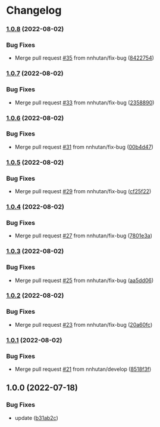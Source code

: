 # Changelog

### [1.0.8](https://github.com/nnhutan/encrypt_env/compare/v1.0.7...v1.0.8) (2022-08-02)


### Bug Fixes

* Merge pull request [#35](https://github.com/nnhutan/encrypt_env/issues/35) from nnhutan/fix-bug ([8422754](https://github.com/nnhutan/encrypt_env/commit/8422754bbe13a0caf8a31bfe0d28dea036836ad7))

### [1.0.7](https://github.com/nnhutan/encrypt_env/compare/v1.0.6...v1.0.7) (2022-08-02)


### Bug Fixes

* Merge pull request [#33](https://github.com/nnhutan/encrypt_env/issues/33) from nnhutan/fix-bug ([2358890](https://github.com/nnhutan/encrypt_env/commit/235889025fa73d734e61ef570224960c0c777c4a))

### [1.0.6](https://github.com/nnhutan/encrypt_env/compare/v1.0.5...v1.0.6) (2022-08-02)


### Bug Fixes

* Merge pull request [#31](https://github.com/nnhutan/encrypt_env/issues/31) from nnhutan/fix-bug ([00b4d47](https://github.com/nnhutan/encrypt_env/commit/00b4d47df1bbac977c13f37c2c111ea6ae837337))

### [1.0.5](https://github.com/nnhutan/encrypt_env/compare/v1.0.4...v1.0.5) (2022-08-02)


### Bug Fixes

* Merge pull request [#29](https://github.com/nnhutan/encrypt_env/issues/29) from nnhutan/fix-bug ([cf25f22](https://github.com/nnhutan/encrypt_env/commit/cf25f224f8e6fea7a5e7d36571128c1b0bd08043))

### [1.0.4](https://github.com/nnhutan/encrypt_env/compare/v1.0.3...v1.0.4) (2022-08-02)


### Bug Fixes

* Merge pull request [#27](https://github.com/nnhutan/encrypt_env/issues/27) from nnhutan/fix-bug ([7801e3a](https://github.com/nnhutan/encrypt_env/commit/7801e3a8639982c08da74b4b538ef18eeafa3cf3))

### [1.0.3](https://github.com/nnhutan/encrypt_env/compare/v1.0.2...v1.0.3) (2022-08-02)


### Bug Fixes

* Merge pull request [#25](https://github.com/nnhutan/encrypt_env/issues/25) from nnhutan/fix-bug ([aa5dd06](https://github.com/nnhutan/encrypt_env/commit/aa5dd066447427390f113a01a33eff822df09ad2))

### [1.0.2](https://github.com/nnhutan/encrypt_env/compare/v1.0.1...v1.0.2) (2022-08-02)


### Bug Fixes

* Merge pull request [#23](https://github.com/nnhutan/encrypt_env/issues/23) from nnhutan/fix-bug ([20a60fc](https://github.com/nnhutan/encrypt_env/commit/20a60fce90a5880fef755f545a1b223bba720ee2))

### [1.0.1](https://github.com/nnhutan/encrypt_env/compare/v1.0.0...v1.0.1) (2022-08-02)


### Bug Fixes

* Merge pull request [#21](https://github.com/nnhutan/encrypt_env/issues/21) from nnhutan/develop ([8518f3f](https://github.com/nnhutan/encrypt_env/commit/8518f3f26e57aa3731c6ee16a152eb0a839776cb))

## 1.0.0 (2022-07-18)


### Bug Fixes

* update ([b31ab2c](https://github.com/nnhutan/encrypt_env/commit/b31ab2cee9763d8303ffbe88dc7715ba33d45dfb))
